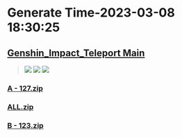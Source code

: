 # Generate Time-2023-03-08 18:30:25

## [Genshin_Impact_Teleport Main](https://github.com/Sam5440/Genshin_Impact_Teleport)

>![](https://komarev.com/ghpvc/?username=done439)
>![](https://komarev.com/ghpvc/?username=done438)
>![](https://komarev.com/ghpvc/?username=done437)

### [A - 127.zip](https://raw.githubusercontent.com/Sam5440/Genshin_Impact_Teleport/download/ManualCollectPoint/OtherPoint/AutoArtifact/A%20-%20127.zip)

### [ALL.zip](https://raw.githubusercontent.com/Sam5440/Genshin_Impact_Teleport/download/ManualCollectPoint/OtherPoint/AutoArtifact/ALL.zip)

### [B - 123.zip](https://raw.githubusercontent.com/Sam5440/Genshin_Impact_Teleport/download/ManualCollectPoint/OtherPoint/AutoArtifact/B%20-%20123.zip)

